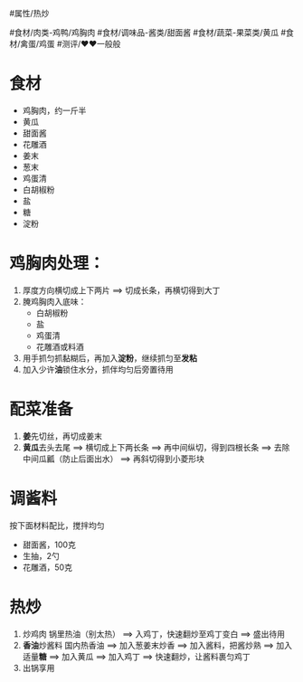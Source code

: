 #属性/热炒 
 
#食材/肉类-鸡鸭/鸡胸肉 #食材/调味品-酱类/甜面酱 #食材/蔬菜-果菜类/黄瓜 #食材/禽蛋/鸡蛋 
#测评/❤️❤️一般般

# 食材
- 鸡胸肉，约一斤半
- 黄瓜
- 甜面酱
- 花雕酒
- 姜末
- 葱末
- 鸡蛋清
- 白胡椒粉
- 盐
- 糖
- 淀粉

# 鸡胸肉处理：
   1. 厚度方向横切成上下两片 ==> 切成长条，再横切得到大丁
   2. 腌鸡胸肉入底味：
      - 白胡椒粉
      - 盐
      - 鸡蛋清
      - 花雕酒或料酒
   3. 用手抓匀抓黏糊后，再加入**淀粉**，继续抓匀至**发粘**
   4. 加入少许**油**锁住水分，抓伴均匀后旁置待用
# 配菜准备
1. **姜**先切丝，再切成姜末
2. **黄瓜**去头去尾 
   ==> 横切成上下两长条 
   ==> 再中间纵切，得到四根长条 
   ==> 去除中间瓜瓤（防止后面出水）
   ==> 再斜切得到小菱形块
# 调酱料
按下面材料配比，搅拌均匀
   - 甜面酱，100克
   - 生抽，2勺
   - 花雕酒，50克
# 热炒
1. 炒鸡肉
   锅里热油（别太热）
   ==> 入鸡丁，快速翻炒至鸡丁变白 ==> 盛出待用
2. **香油**炒酱料
   国内热香油
   ==> 加入葱姜末炒香
   ==> 加入酱料，把酱炒熟
   ==> 加入适量**糖**
   ==> 加入黄瓜
   ==> 加入鸡丁
   ==> 快速翻炒，让酱料裹匀鸡丁
3. 出锅享用
   